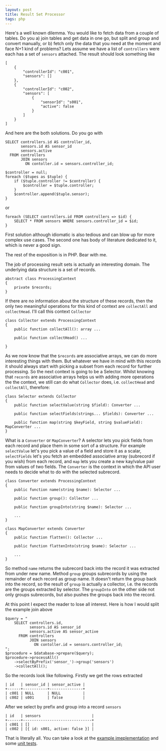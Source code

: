 ```yaml
---
layout: post
title: Result Set Processor
tags: php
---
```


Here's a well known dilemma. You would like to fetch data from a couple of tables. Do you a) join tables and get data in one go, but split and group and convert manually, or b) fetch only the data that you need at the moment and face N+1 kind of problems? Lets assume we have a list of `controllers` were each has a set of `sensors` attached. The result should look something like

```
[
    {
        "controllerId": "c001",
        "sensors": []
    },
    {
        "controllerId": "c002",
        "sensors": [
            {
                "sensorId": "s001",
                "active": false
            }
        ]
    }
]
```

And here are the both solutions. Do you go with

```
SELECT controllers.id AS controller_id,
       sensors.id AS sensor_id
       sensors.active
  FROM controllers
       JOIN sensors
         ON contoller.id = sensors.controller_id;

$controller = null;
foreach ($tupes as $tuple) {
    if ($tuple.controller != $controller) {
        $controller = $tuple.controller;
    }
    $controller.append($tuple.sensor);
}
```

or

```
foreach (SELECT controllers.id FROM controllers => $id) {
    SELECT * FROM sensors WHERE sensors.controller_id = $id;
}

```

First solution although idiomatic is also tedious and can blow up for more complex use cases. The second one has body of literature dedicated to it, which is never a good sign.

The rest of the exposition is in PHP. Bear with me.

The job of processing result sets is actually an interesting domain. The underlying data structure is a set of records.

```
abstract class ProcessingContext
{
    private $records;
}
```

If there are no information about the structure of these records, then the only two meaningful operations for this kind of context are `collectAll` and `collectHead`. I'll call this context `Collector`

```
class Collector extends ProcessingContext
{
    public function collectAll(): array ...

    public function collectHead() ...

}
```

As we now know that the `$records` are associative arrays, we can do more interesting things with them. But whatever we have in mind with this records it should always start with picking a subset from each record for further processing. So the next context is going to be a Selector. Whilst knowing that `records` are associative arrays helps us with adding more operations the the context, we still can do what `Collector` does, i.e. `collectHead` and `collectAll`, therefore:

```
class Selector extends Collector
{
    public function selectValue(string $field): Converter ...

    public function selectFields(strings... $fields): Converter ...

    public function map(string $keyField, string $valueField): MapConverter ...
}
```

What is a `Converter` or `MapConverter`? A selector lets you pick fields from each record and place them in some sort of a structure. For example `selectValue` let's you pick a value of a field and store it as a scalar, `selectFields` let's you fetch an embedded associative array (subrecord if you wish) from each record, and `map` lets you create a new kay/value pair from values of two fields. The `Converter` is the context in which the API user needs to decide what to do with the selected subrecord.

```
class Converter extends ProcessingContext
{
    public function name(string $name): Selector ...

    public function group(): Collector ...

    public function groupInto(string $name): Selector ...

    ...
}

class MapConverter extends Converter
{
    public function flatten(): Collector ...

    public function flattenInto(string $name): Selector ...

    ...
}
```

So method `name` returns the subrecord back into the record it was extracted from under new name. Method `group` groups subrecords by using the remainder of each record as group name. It doesn't return the group back into the record, so the result of `group` is actually a collector, i.e. the records are the groups extracted by selector. The `groupInto` on the other side not only groups subrecords, but also pushes the groups back into the record.

At this point I expect the reader to lose all interest. Here is how I would split the example join above

```
$query = "
    SELECT controllers.id,
           sensors.id AS sensor_id
           sensors.active AS sensor_active
      FROM controllers
           JOIN sensors
             ON contoller.id = sensors.controller_id;
";
$procedure = $database->prepare($query);
$procedure->processAll()
    ->selectByPrefix('sensor_')->group('sensors')
    ->collectAll();
```

So the records look like following. Firstly we get the rows extracted

```
| id   | sensor_id | sensor_active |
+------+-----------+---------------+
| c001 | NULL      | NULL          |
| c002 | s001      | false         |
```

After we select by prefix and group into a record `sensors`

```
| id   | sensors                       |
+------+-------------------------------+
| c001 | []                            |
| c002 | [{ id: s001, active: false }] |
```

That is literally all. You can take a look at the [example imeplementation](https://github.com/vasily-kartashov/hamlet-core/tree/version-2.1/src/Hamlet/Database/Processing) and some [unit tests](https://github.com/vasily-kartashov/hamlet-core/blob/version-2.1/tests/Hamlet/Database/ProcessorTest.php).
